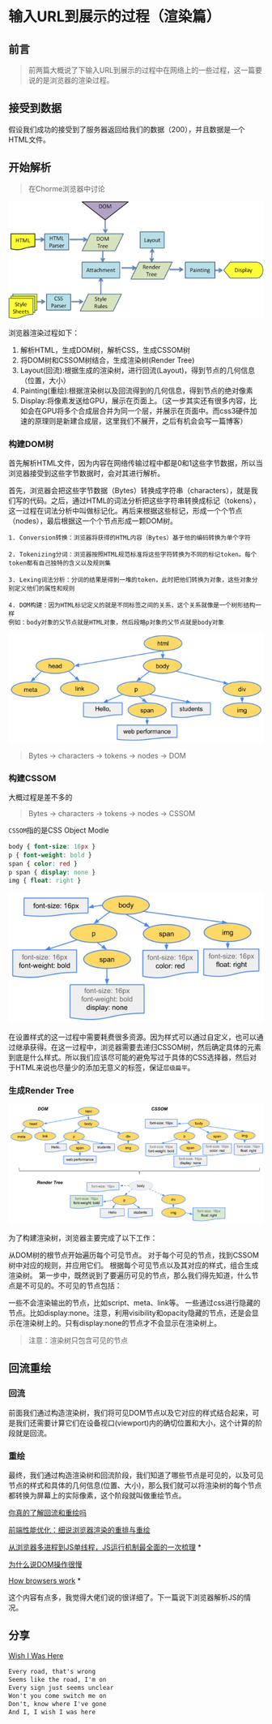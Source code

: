 # 输入URL到展示的过程（渲染篇）
## 前言
> 前两篇大概说了下输入URL到展示的过程中在网络上的一些过程，这一篇要说的是浏览器的渲染过程。

## 接受到数据
假设我们成功的接受到了服务器返回给我们的数据（200），并且数据是一个HTML文件。

## 开始解析
> 在Chorme浏览器中讨论

<img src="../../images/mst/mst3-1.jpg">

浏览器渲染过程如下：

1. 解析HTML，生成DOM树，解析CSS，生成CSSOM树
2. 将DOM树和CSSOM树结合，生成渲染树(Render Tree)
3. Layout(回流):根据生成的渲染树，进行回流(Layout)，得到节点的几何信息（位置，大小）
4. Painting(重绘):根据渲染树以及回流得到的几何信息，得到节点的绝对像素
5. Display:将像素发送给GPU，展示在页面上。（这一步其实还有很多内容，比如会在GPU将多个合成层合并为同一个层，并展示在页面中。而css3硬件加速的原理则是新建合成层，这里我们不展开，之后有机会会写一篇博客）

### 构建DOM树

首先解析HTML文件，因为内容在网络传输过程中都是0和1这些字节数据，所以当浏览器接受到这些字节数据时，会对其进行解析。

首先，浏览器会把这些字节数据（Bytes）转换成字符串（characters），就是我们写的代码。之后，通过HTML的词法分析把这些字符串转换成标记（tokens），这一过程在词法分析中叫做标记化。再后来根据这些标记，形成一个个节点（nodes），最后根据这一个个节点形成一颗DOM树。
```
1. Conversion转换：浏览器将获得的HTML内容（Bytes）基于他的编码转换为单个字符

2. Tokenizing分词：浏览器按照HTML规范标准将这些字符转换为不同的标记token。每个token都有自己独特的含义以及规则集

3. Lexing词法分析：分词的结果是得到一堆的token，此时把他们转换为对象，这些对象分别定义他们的属性和规则

4. DOM构建：因为HTML标记定义的就是不同标签之间的关系，这个关系就像是一个树形结构一样
例如：body对象的父节点就是HTML对象，然后段略p对象的父节点就是body对象
```
<img src="../../images/mst/mst3-2.jpg">

> Bytes → characters → tokens → nodes → DOM

### 构建CSSOM
大概过程是差不多的
> Bytes → characters → tokens → nodes → CSSOM

``CSSOM``指的是CSS Object Modle

```css
body { font-size: 16px }
p { font-weight: bold }
span { color: red }
p span { display: none }
img { float: right }
```

<img src="../../images/mst/mst3-3.jpg">

在设置样式的这一过程中需要耗费很多资源。因为样式可以通过自定义，也可以通过继承获得。在这一过程中，浏览器需要去递归CSSOM树，然后确定具体的元素到底是什么样式。所以我们应该尽可能的避免写过于具体的CSS选择器，然后对于HTML来说也尽量少的添加无意义的标签，保证``层级扁平``。

### 生成Render Tree

<img src="../../images/mst/mst3-4.png">

为了构建渲染树，浏览器主要完成了以下工作：

从DOM树的根节点开始遍历每个可见节点。
对于每个可见的节点，找到CSSOM树中对应的规则，并应用它们。
根据每个可见节点以及其对应的样式，组合生成渲染树。
第一步中，既然说到了要遍历可见的节点，那么我们得先知道，什么节点是不可见的。不可见的节点包括：

一些不会渲染输出的节点，比如script、meta、link等。
一些通过css进行隐藏的节点。比如display:none。注意，利用visibility和opacity隐藏的节点，还是会显示在渲染树上的。只有display:none的节点才不会显示在渲染树上。

> 注意：渲染树只包含可见的节点

## 回流重绘

### 回流

前面我们通过构造渲染树，我们将可见DOM节点以及它对应的样式结合起来，可是我们还需要计算它们在设备视口(viewport)内的确切位置和大小，这个计算的阶段就是回流。

### 重绘

最终，我们通过构造渲染树和回流阶段，我们知道了哪些节点是可见的，以及可见节点的样式和具体的几何信息(位置、大小)，那么我们就可以将渲染树的每个节点都转换为屏幕上的实际像素，这个阶段就叫做重绘节点。

[你真的了解回流和重绘吗](https://segmentfault.com/a/1190000017329980)

[前端性能优化：细说浏览器渲染的重排与重绘](https://www.imooc.com/article/45936)

[从浏览器多进程到JS单线程，JS运行机制最全面的一次梳理](https://segmentfault.com/a/1190000012925872) *

[为什么说DOM操作很慢](https://kb.cnblogs.com/page/534571/)

[How browsers work](http://taligarsiel.com/Projects/howbrowserswork1.htm) *

这个内容有点多，我觉得大佬们说的很详细了。下一篇说下浏览器解析JS的情况。

## 分享

[Wish I Was Here](https://music.163.com/#/song?id=28773544)

```
Every road, that's wrong
Seems like the road, I'm on
Every sign just seems unclear
Won't you come switch me on
Don't, know where I've gone
And I, I wish I was here
```